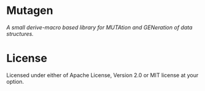 # Mutagen

*A small derive-macro based library for MUTAtion and GENeration of data structures.*

# License

Licensed under either of Apache License, Version 2.0 or MIT license at your option.

